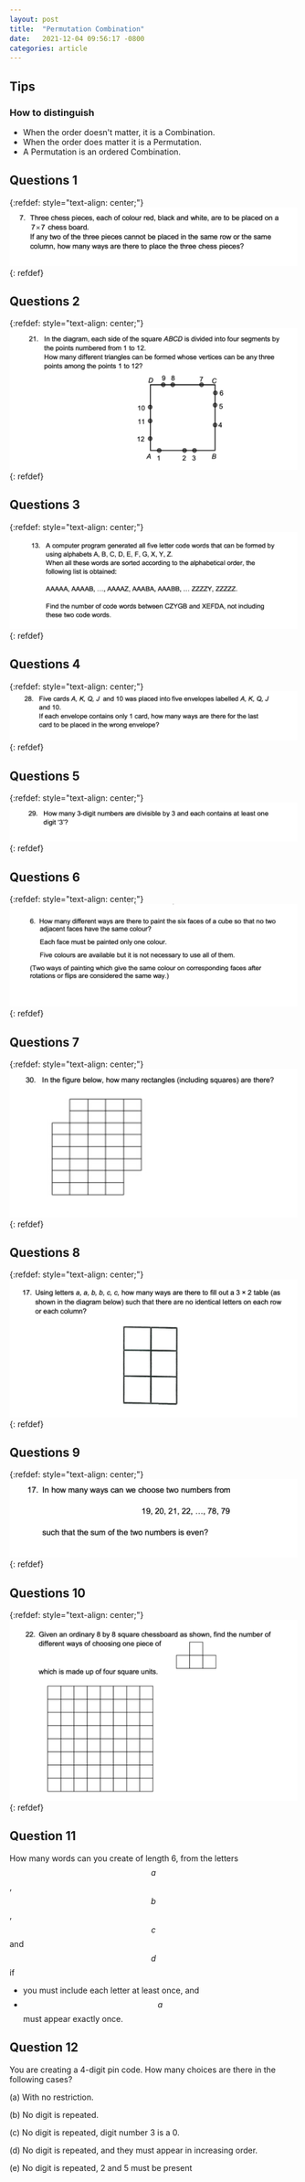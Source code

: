 ```yaml
---
layout: post
title:  "Permutation Combination"
date:   2021-12-04 09:56:17 -0800
categories: article
---
```


## Tips

### How to distinguish 
* When the order doesn't matter, it is a Combination.
* When the order does matter it is a Permutation.
* A Permutation is an ordered Combination.




## Questions 1
{:refdef: style="text-align: center;"}
![some](/assets/permutation_combination/2014-1-7.png)
{: refdef}

## Questions 2
{:refdef: style="text-align: center;"}
![some](/assets/permutation_combination/2014-1-21.png)
{: refdef}

## Questions 3
{:refdef: style="text-align: center;"}
![some](/assets/permutation_combination/2014-1-13.png)
{: refdef}

## Questions 4
{:refdef: style="text-align: center;"}
![some](/assets/permutation_combination/2015-1-28.png)
{: refdef}

## Questions 5
{:refdef: style="text-align: center;"}
![some](/assets/permutation_combination/2015-1-29.png)
{: refdef}

## Questions 6
{:refdef: style="text-align: center;"}
![some](/assets/permutation_combination/2015-2-6.png)
{: refdef}

## Questions 7
{:refdef: style="text-align: center;"}
![some](/assets/permutation_combination/2016-1-30.png)
{: refdef}

## Questions 8
{:refdef: style="text-align: center;"}
![some](/assets/permutation_combination/2017-1-17.png)
{: refdef}

## Questions 9
{:refdef: style="text-align: center;"}
![some](/assets/permutation_combination/2019-1-17.png)
{: refdef}

## Questions 10
{:refdef: style="text-align: center;"}
![some](/assets/permutation_combination/2019-1-22.png)
{: refdef}

## Question 11
How many words can you create of length 6, from the letters $$a$$, $$b$$, $$c$$
and $$d$$ if

* you must include each letter at least once, and
* $$a$$ must appear exactly once.

## Question 12

You are creating a 4-digit pin code. How many choices are there in
the following cases?

(a) With no restriction.

(b) No digit is repeated.

(c) No digit is repeated, digit number 3 is a 0.

(d) No digit is repeated, and they must appear in increasing order.

(e) No digit is repeated, 2 and 5 must be present